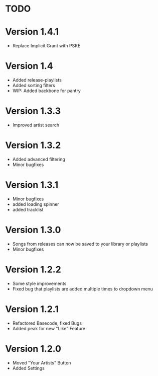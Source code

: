 # TODO

# Version 1.4.1

- Replace Implicit Grant with PSKE

# Version 1.4

- Added release-playlists
- Added sorting filters
- WIP: Added backbone for pantry

# Version 1.3.3

- Improved artist search

# Version 1.3.2

- Added advanced filtering
- Minor bugfixes

# Version 1.3.1

- Minor bugfixes
- added loading spinner
- added tracklist

# Version 1.3.0

- Songs from releases can now be saved to your library or playlists
- Minor bugfixes

# Version 1.2.2

- Some style improvements
- Fixed bug that playlists are added multiple times to dropdown menu

# Version 1.2.1

- Refactored Basecode, fixed Bugs
- Added peak for new "Like" Feature

# Version 1.2.0

- Moved "Your Artists" Button
- Added Settings
